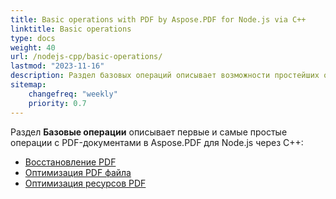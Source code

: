 ```yaml
---
title: Basic operations with PDF by Aspose.PDF for Node.js via C++ 
linktitle: Basic operations
type: docs
weight: 40
url: /nodejs-cpp/basic-operations/
lastmod: "2023-11-16"
description: Раздел базовых операций описывает возможности простейших операций с PDF-документами с использованием Aspose.PDF для Node.js через C++.
sitemap:
    changefreq: "weekly"
    priority: 0.7
---
```


Раздел **Базовые операции** описывает первые и самые простые операции с PDF-документами в Aspose.PDF для Node.js через C++:

- [Восстановление PDF](/pdf/nodejs-cpp/repair-pdf/)
- [Оптимизация PDF файла](/pdf/nodejs-cpp/optimize-pdf/)
- [Оптимизация ресурсов PDF](/pdf/nodejs-cpp/optimize-pdf-resources/)
